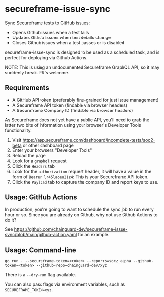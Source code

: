 # secureframe-issue-sync

Sync Secureframe tests to GitHub issues:

* Opens Github issues when a test fails
* Updates Github issues when test details change
* Closes Github issues when a test passes or is disabled

secureframe-issue-sync is designed to be used as a scheduled task, and is perfect for deploying via Github Actions.

NOTE: This is using an undocumented Secureframe GraphQL API, so it may suddenly break. PR's welcome.

## Requirements

* A GitHub API token (preferably fine-grained for just issue management)
* A Secureframe API token (findable via browser headers)
* A Secureframe Company ID (findable via browser headers)

As Secureframe does not yet have a public API, you'll need to grab the latter two bits of information using your browser's Developer Tools functionality.

1. Visit <https://app.secureframe.com/dashboard/incomplete-tests/soc2-beta> or other dashboard page
2. Enter your browsers "Developer Tools"
3. Reload the page
4. Look for a `graphql` request
5. Click the `Headers` tab
6. Look for the `authorization` request header, it will have a value in the form of `Bearer lr45laoeu21z4`: This is your Secureframe API token.
9. Click the `Payload` tab to capture the company ID and report keys to use.

## Usage: GitHub Actions

In production, you're going to want to schedule the sync job to run every hour or so. Since you are already on Github, why not use Github Actions to do it?

See <https://github.com/chainguard-dev/secureframe-issue-sync/blob/main/github-action.yaml> for an example.

## Usage: Command-line

`go run . --secureframe-token=<token> --reports=soc2_alpha --github-token=<token> --github-repo=chainguard-dev/xyz`

There is a `--dry-run` flag available.

You can also pass flags via environment variables, such as `SECUREFRAME_TOKEN=xyz`.
